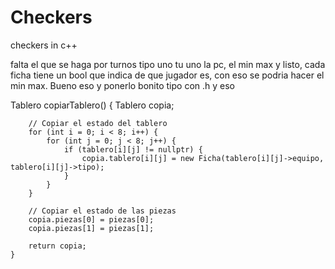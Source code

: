 # Checkers
checkers in c++

falta el que se haga por turnos tipo uno tu uno la pc, el min max y listo, cada ficha tiene un bool   que indica de que jugador es, con eso se podria hacer el min max. Bueno eso y ponerlo bonito tipo con .h y eso

 Tablero copiarTablero() {
        Tablero copia;

        // Copiar el estado del tablero
        for (int i = 0; i < 8; i++) {
            for (int j = 0; j < 8; j++) {
                if (tablero[i][j] != nullptr) {
                    copia.tablero[i][j] = new Ficha(tablero[i][j]->equipo, tablero[i][j]->tipo);
                }
            }
        }

        // Copiar el estado de las piezas
        copia.piezas[0] = piezas[0];
        copia.piezas[1] = piezas[1];

        return copia;
    }
